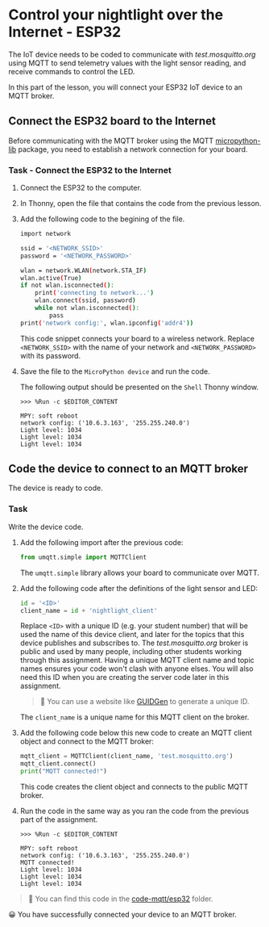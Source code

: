 # Control your nightlight over the Internet - ESP32

The IoT device needs to be coded to communicate with *test.mosquitto.org* using MQTT to send telemetry values with the light sensor reading, and receive commands to control the LED.

In this part of the lesson, you will connect your ESP32 IoT device to an MQTT broker.

## Connect the ESP32 board to the Internet

Before communicating with the MQTT broker using the MQTT [micropython-lib](https://github.com/micropython/micropython-lib) package, you need to establish a network connection for your board.

### Task - Connect the ESP32 to the Internet

1. Connect the ESP32 to the computer.

1. In Thonny, open the file that contains the code from the previous lesson.

1. Add the following code to the begining of the file.

    ```sh
    import network

    ssid = '<NETWORK_SSID>'
    password = '<NETWORK_PASSWORD>'

    wlan = network.WLAN(network.STA_IF)
    wlan.active(True)
    if not wlan.isconnected():
        print('connecting to network...')
        wlan.connect(ssid, password)
        while not wlan.isconnected():
            pass
    print('network config:', wlan.ipconfig('addr4'))
    ```

    This code snippet connects your board to a wireless network. Replace `<NETWORK_SSID>` with the name of your network and `<NETWORK_PASSWORD>` with its password.

1. Save the file to the `MicroPython device` and run the code.

   The following output should be presented on the `Shell` Thonny window.

    ```output
    >>> %Run -c $EDITOR_CONTENT

    MPY: soft reboot
    network config: ('10.6.3.163', '255.255.240.0') 
    Light level: 1034
    Light level: 1034
    Light level: 1034
    ```

## Code the device to connect to an MQTT broker

The device is ready to code.

### Task

Write the device code.

1. Add the following import after the previous code:

    ```python
    from umqtt.simple import MQTTClient
    ```

    The `umqtt.simple` library allows your board to communicate over MQTT.

1. Add the following code after the definitions of the light sensor and LED:

    ```python
    id = '<ID>'
    client_name = id + 'nightlight_client'
    ```

    Replace `<ID>` with a unique ID (e.g. your student number) that will be used the name of this device client, and later for the topics that this device publishes and subscribes to. The *test.mosquitto.org* broker is public and used by many people, including other students working through this assignment. Having a unique MQTT client name and topic names ensures your code won't clash with anyone elses. You will also need this ID when you are creating the server code later in this assignment.

    > 💁 You can use a website like [GUIDGen](https://www.guidgen.com) to generate a unique ID.

    The `client_name` is a unique name for this MQTT client on the broker.

1. Add the following code below this new code to create an MQTT client object and connect to the MQTT broker:

    ```python
    mqtt_client = MQTTClient(client_name, 'test.mosquitto.org')
    mqtt_client.connect()
    print("MQTT connected!")
    ```

    This code creates the client object and connects to the public MQTT broker.

1. Run the code in the same way as you ran the code from the previous part of the assignment.

    ```output
    >>> %Run -c $EDITOR_CONTENT

    MPY: soft reboot
    network config: ('10.6.3.163', '255.255.240.0')
    MQTT connected!
    Light level: 1034
    Light level: 1034
    Light level: 1034
    ```

> 💁 You can find this code in the [code-mqtt/esp32](code-mqtt/esp32) folder.

😀 You have successfully connected your device to an MQTT broker.
